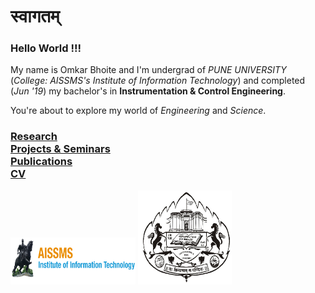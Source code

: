 # स्वागतम् 

### Hello World !!!
My name is Omkar Bhoite and I'm undergrad of _PUNE UNIVERSITY_ (_College: AISSMS's Institute of Information Technology_) and completed (_Jun '19_) my bachelor's in **Instrumentation & Control Engineering**. 

You're about to explore my world of _Engineering_ and _Science_.

### [Research](r.md) <br/> [Projects & Seminars](pro.md) <br/> [Publications](p.md)  <br/>  [CV](https://github.com/omkarbhoite25/Omkar/raw/master/Omkar_CV.pdf) 



<img src="College.png" width="200" height="75">      <img src="Univ_New_Logo.jpg" width="150" height="150">
